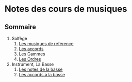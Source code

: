 # Notes des cours de musiques 

## Sommaire
1. Solfège
    1. [Les musiques de référence](./1-1references.md)
    2. [Les accords](./1-2accords.md)
    3. [Les Gammes](./1-3gammes.md)
    4. [Les Ordres](./1-4ordres.md)
2. Instrument, La Basse
    1. [Les notes de la basse](./notes)
    2. [Les accords à la basse](./chords)